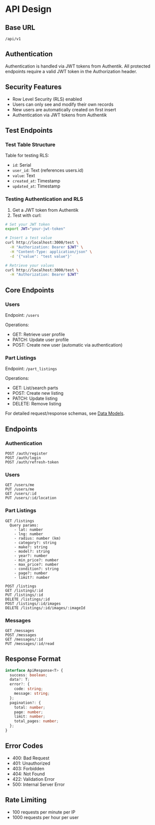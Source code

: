 # API Design

## Base URL
`/api/v1`

## Authentication
Authentication is handled via JWT tokens from Authentik. All protected endpoints require a valid JWT token in the Authorization header.

## Security Features
- Row Level Security (RLS) enabled
- Users can only see and modify their own records
- New users are automatically created on first insert
- Authentication via JWT tokens from Authentik

## Test Endpoints

### Test Table Structure
Table for testing RLS:
- `id`: Serial
- `user_id`: Text (references users.id)
- `value`: Text
- `created_at`: Timestamp
- `updated_at`: Timestamp

### Testing Authentication and RLS

1. Get a JWT token from Authentik
2. Test with curl:
```bash
# Set your JWT token
export JWT="your-jwt-token"

# Insert a test value
curl http://localhost:3000/test \
  -H "Authorization: Bearer $JWT" \
  -H "Content-Type: application/json" \
  -d '{"value": "test value"}'

# Retrieve your values
curl http://localhost:3000/test \
  -H "Authorization: Bearer $JWT"
```

## Core Endpoints

### Users
Endpoint: `/users`

Operations:
- GET: Retrieve user profile
- PATCH: Update user profile
- POST: Create new user (automatic via authentication)

### Part Listings
Endpoint: `/part_listings`

Operations:
- GET: List/search parts
- POST: Create new listing
- PATCH: Update listing
- DELETE: Remove listing

For detailed request/response schemas, see [Data Models](./data-models.md).

## Endpoints

### Authentication
```
POST /auth/register
POST /auth/login
POST /auth/refresh-token
```

### Users
```
GET /users/me
PUT /users/me
GET /users/:id
PUT /users/:id/location
```

### Part Listings
```
GET /listings
  Query params:
    - lat: number
    - lng: number
    - radius: number (km)
    - category?: string
    - make?: string
    - model?: string
    - year?: number
    - min_price?: number
    - max_price?: number
    - condition?: string
    - page?: number
    - limit?: number

POST /listings
GET /listings/:id
PUT /listings/:id
DELETE /listings/:id
POST /listings/:id/images
DELETE /listings/:id/images/:imageId
```

### Messages
```
GET /messages
POST /messages
GET /messages/:id
PUT /messages/:id/read
```

## Response Format
```typescript
interface ApiResponse<T> {
  success: boolean;
  data?: T;
  error?: {
    code: string;
    message: string;
  };
  pagination?: {
    total: number;
    page: number;
    limit: number;
    total_pages: number;
  };
}
```

## Error Codes
- 400: Bad Request
- 401: Unauthorized
- 403: Forbidden
- 404: Not Found
- 422: Validation Error
- 500: Internal Server Error

## Rate Limiting
- 100 requests per minute per IP
- 1000 requests per hour per user 